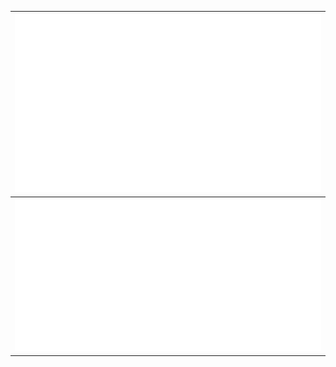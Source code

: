 |![img](https://raw.githubusercontent.com/Good-for-noth1ng/Good-for-noth1ng/main/o.svg)        |
|----------------------------------------------------------------------------------------------|
|![img](https://raw.githubusercontent.com/Good-for-noth1ng/Good-for-noth1ng/main/header.svg)   |
